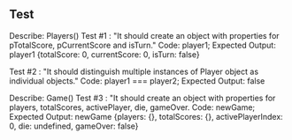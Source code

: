 ## Test

Describe: Players()
Test #1 : "It should create an object with properties for pTotalScore, pCurrentScore and isTurn."
Code: player1;
Expected Output: player1 {totalScore: 0, currentScore: 0, isTurn: false}

Test #2 : "It should distinguish multiple instances of Player object as individual objects."
Code: player1 === player2;
Expected Output: false

Describe: Game()
Test #3 : "It should create an object with properties for players, totalScores, activePlayer, die, gameOver.
Code: newGame;
Expected Output: newGame {players: {}, totalScores: {}, activePlayerIndex: 0, die: undefined, gameOver: false}